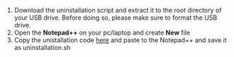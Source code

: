1. Download the uninstallation script and extract it to the root directory of your USB drive. Before doing so, please make sure to format the USB drive.
2. Open the **Notepad++** on your pc/laptop and create **New** file
3. Copy the unistallation code [here](https://github.com/silentshadow88/PX50App/blob/f5550988f37fd38704b187575e82f9ff52516f85/uninstall.sh) and paste to the Notepad++ and save it as uninstallation.sh 
